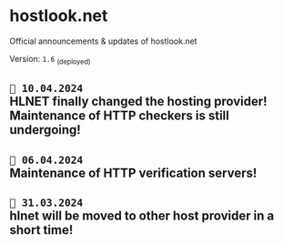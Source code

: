 # hostlook.net
Official announcements &amp; updates of hostlook.net

Version: `1.6` <sub>(deployed)</sub>

## ``📣 10.04.2024``<br>HLNET finally changed the hosting provider! Maintenance of HTTP checkers is still undergoing!
## ``📣 06.04.2024``<br>Maintenance of HTTP verification servers! 
## ``📣 31.03.2024``<br>hlnet will be moved to other host provider in a short time! 
